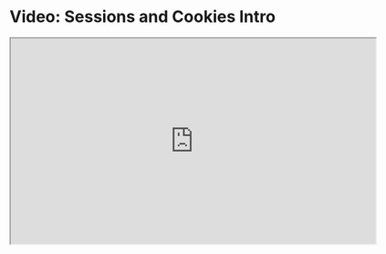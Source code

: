 # Video: Sessions and Cookies Intro

<iframe src="https://player.vimeo.com/video/609140443/?title=0&byline=0&portrait=0" width="640" height="360" allowfullscreen="allowfullscreen" allow="autoplay; fullscreen; picture-in-picture"></iframe>
